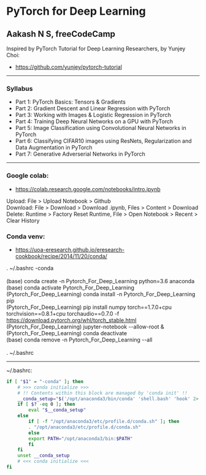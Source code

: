 # PyTorch for Deep Learning 
## Aakash N S, freeCodeCamp
Inspired by PyTorch Tutorial for Deep Learning Researchers, by Yunjey Choi:  
- https://github.com/yunjey/pytorch-tutorial

****

### Syllabus

- Part 1: PyTorch Basics: Tensors & Gradients  
- Part 2: Gradient Descent and Linear Regression with PyTorch  
- Part 3: Working with Images & Logistic Regression in PyTorch  
- Part 4: Training Deep Neural Networks on a GPU with PyTorch  
- Part 5: Image Classification using Convolutional Neural Networks in PyTorch  
- Part 6: Classifying CIFAR10 images using ResNets, Regularization and Data Augmentation in PyTorch  
- Part 7: Generative Adverserial Networks in PyTorch  

****

### Google colab:
- https://colab.research.google.com/notebooks/intro.ipynb  

Upload: File > Upload Notebook > Github  
Download: File > Download > Download .ipynb, Files > Content > Download  
Delete: Runtime > Factory Reset Runtime, File > Open Notebook > Recent > Clear History  

### Conda venv: 
- https://uoa-eresearch.github.io/eresearch-cookbook/recipe/2014/11/20/conda/  

. ~/.bashrc -conda  
<br>
(base) conda create -n Pytorch_For_Deep_Learning python=3.6 anaconda  
(base) conda activate Pytorch_For_Deep_Learning  
(Pytorch_For_Deep_Learning) conda install -n Pytorch_For_Deep_Learning pip  
(Pytorch_For_Deep_Learning) pip install numpy torch==1.7.0+cpu torchvision==0.8.1+cpu torchaudio==0.7.0 -f https://download.pytorch.org/whl/torch_stable.html  
(Pytorch_For_Deep_Learning) jupyter-notebook --allow-root &  
(Pytorch_For_Deep_Learning) conda deactivate  
(base) conda remove -n Pytorch_For_Deep_Learning --all  
<br>
. ~/.bashrc  

****

~/.bashrc:
```bash
if [ "$1" = "-conda" ]; then
	# >>> conda initialize >>>
	# !! Contents within this block are managed by 'conda init' !!
	__conda_setup="$('/opt/anaconda3/bin/conda' 'shell.bash' 'hook' 2> /dev/null)"
	if [ $? -eq 0 ]; then
	    eval "$__conda_setup"
	else
	    if [ -f "/opt/anaconda3/etc/profile.d/conda.sh" ]; then
		. "/opt/anaconda3/etc/profile.d/conda.sh"
	    else
		export PATH="/opt/anaconda3/bin:$PATH"
	    fi
	fi
	unset __conda_setup
	# <<< conda initialize <<<
fi
```

